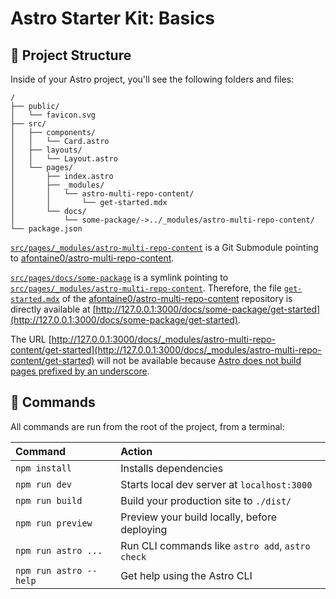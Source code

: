# Astro Starter Kit: Basics

## 🚀 Project Structure

Inside of your Astro project, you'll see the following folders and files:

```
/
├── public/
│   └── favicon.svg
├── src/
│   ├── components/
│   │   └── Card.astro
│   ├── layouts/
│   │   └── Layout.astro
│   └── pages/
│       ├── index.astro
│       ├── _modules/
│       │   └── astro-multi-repo-content/
│       │       └── get-started.mdx
│       └── docs/
│           └── some-package/->../_modules/astro-multi-repo-content/
└── package.json
```

[`src/pages/_modules/astro-multi-repo-content`](./src/pages/_modules/astro-multi-repo-content) is a Git Submodule pointing to [afontaine0/astro-multi-repo-content](https://github.com/afontaine0/astro-multi-repo-content/tree/main).

[`src/pages/docs/some-package`](./src/pages/docs/some-package) is a symlink pointing to [`src/pages/_modules/astro-multi-repo-content`](./src/pages/_modules/astro-multi-repo-content). Therefore, the file [`get-started.mdx`](https://github.com/afontaine0/astro-multi-repo-content/blob/main/get-started.mdx) of the [afontaine0/astro-multi-repo-content](https://github.com/afontaine0/astro-multi-repo-content/tree/main) repository is directly available at [http://127.0.0.1:3000/docs/some-package/get-started](http://127.0.0.1:3000/docs/some-package/get-started).

The URL [http://127.0.0.1:3000/docs/_modules/astro-multi-repo-content/get-started](http://127.0.0.1:3000/docs/_modules/astro-multi-repo-content/get-started) will not be available because [Astro does not build pages prefixed by an underscore](https://docs.astro.build/en/core-concepts/routing/#:~:text=You%20can%20exclude%20pages%20or%20directories%20from%20being%20built%20by%20prefixing%20their%20names%20with%20an%20underscore%20(_).).

## 🧞 Commands

All commands are run from the root of the project, from a terminal:

| Command                | Action                                           |
| :--------------------- | :----------------------------------------------- |
| `npm install`          | Installs dependencies                            |
| `npm run dev`          | Starts local dev server at `localhost:3000`      |
| `npm run build`        | Build your production site to `./dist/`          |
| `npm run preview`      | Preview your build locally, before deploying     |
| `npm run astro ...`    | Run CLI commands like `astro add`, `astro check` |
| `npm run astro --help` | Get help using the Astro CLI                     |

